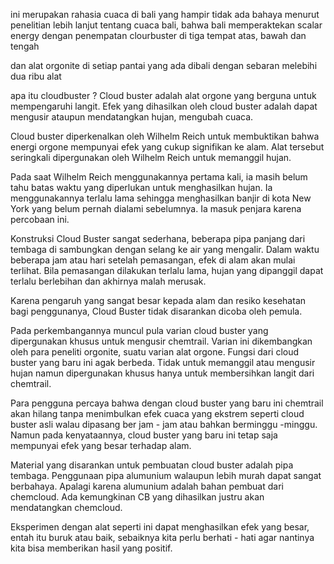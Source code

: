 ini merupakan rahasia cuaca di bali yang hampir tidak ada bahaya 
menurut penelitian lebih lanjut tentang cuaca bali, bahwa bali memperaktekan scalar energy
dengan penempatan clourbuster di tiga tempat atas, bawah dan tengah

dan alat orgonite di setiap pantai yang ada dibali dengan sebaran melebihi dua ribu alat

apa itu cloudbuster ?
Cloud buster adalah alat orgone yang berguna untuk mempengaruhi langit. Efek yang dihasilkan oleh cloud buster adalah dapat mengusir ataupun mendatangkan hujan, mengubah cuaca.

Cloud buster diperkenalkan oleh Wilhelm Reich untuk membuktikan bahwa energi orgone mempunyai efek yang cukup signifikan ke alam. Alat tersebut seringkali dipergunakan oleh Wilhelm Reich untuk memanggil hujan.

Pada saat Wilhelm Reich menggunakannya pertama kali, ia masih belum tahu batas waktu yang diperlukan untuk menghasilkan hujan. Ia menggunakannya terlalu lama sehingga menghasilkan banjir di kota New York yang belum pernah dialami sebelumnya. Ia masuk penjara karena percobaan ini.

Konstruksi Cloud Buster sangat sederhana, beberapa pipa panjang dari tembaga di sambungkan dengan selang ke air yang mengalir. Dalam waktu beberapa jam atau hari setelah pemasangan, efek di alam akan mulai terlihat. Bila pemasangan dilakukan terlalu lama, hujan yang dipanggil dapat terlalu berlebihan dan akhirnya malah merusak.




Karena pengaruh yang sangat besar kepada alam dan resiko kesehatan bagi penggunanya, Cloud Buster tidak disarankan dicoba oleh pemula.

Pada perkembangannya muncul pula varian cloud buster yang dipergunakan khusus untuk mengusir chemtrail. Varian ini dikembangkan oleh para peneliti orgonite, suatu varian alat orgone. Fungsi dari cloud buster yang baru ini agak berbeda. Tidak untuk memanggil atau mengusir hujan namun dipergunakan khusus hanya untuk membersihkan langit dari chemtrail.

Para pengguna percaya bahwa dengan cloud buster yang baru ini chemtrail akan hilang tanpa menimbulkan efek cuaca yang ekstrem seperti cloud buster asli walau dipasang ber jam - jam atau bahkan berminggu -minggu. Namun pada kenyataannya, cloud buster yang baru ini tetap saja mempunyai efek yang besar terhadap alam.





Material yang disarankan untuk pembuatan cloud buster adalah pipa tembaga. Penggunaan pipa alumunium walaupun lebih murah dapat sangat berbahaya. Apalagi karena alumunium adalah bahan pembuat dari chemcloud. Ada kemungkinan CB yang dihasilkan justru akan mendatangkan chemcloud.

Eksperimen dengan alat seperti ini dapat menghasilkan efek yang besar, entah itu buruk atau baik, sebaiknya kita perlu berhati - hati agar nantinya kita bisa memberikan hasil yang positif.
